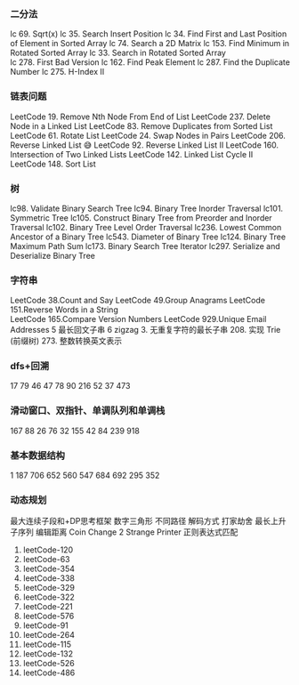 ### 二分法

lc 69. Sqrt(x)
lc 35. Search Insert Position
lc 34. Find First and Last Position of Element in Sorted Array
lc 74. Search a 2D Matrix
lc 153. Find Minimum in Rotated Sorted Array
lc 33. Search in Rotated Sorted Array   
lc 278. First Bad Version 
lc 162. Find Peak Element 
lc 287. Find the Duplicate Number 
lc 275. H-Index II 

### 链表问题

LeetCode 19. Remove Nth Node From End of List
LeetCode 237. Delete Node in a Linked List 
LeetCode 83. Remove Duplicates from Sorted List 
LeetCode 61. Rotate List 
LeetCode 24. Swap Nodes in Pairs 
LeetCode 206. Reverse Linked List 😅
LeetCode 92. Reverse Linked List II 
LeetCode 160. Intersection of Two Linked Lists 
LeetCode 142. Linked List Cycle II 
LeetCode 148. Sort List

### 树

lc98. Validate Binary Search Tree 
lc94. Binary Tree Inorder Traversal 
lc101. Symmetric Tree 
lc105. Construct Binary Tree from Preorder and Inorder Traversal 
lc102. Binary Tree Level Order Traversal 
lc236. Lowest Common Ancestor of a Binary Tree 
lc543. Diameter of Binary Tree 
lc124. Binary Tree Maximum Path Sum 
lc173. Binary Search Tree Iterator 
lc297. Serialize and Deserialize Binary Tree 

### 字符串

LeetCode 38.Count and Say 
LeetCode 49.Group Anagrams 
LeetCode 151.Reverse Words in a String  
LeetCode 165.Compare Version Numbers 
LeetCode 929.Unique Email Addresses 
5 最长回文子串 
6 zigzag 
3. 无重复字符的最长子串
208. 实现 Trie (前缀树) 
273. 整数转换英文表示 

### dfs+回溯

17
79
46
47
78
90
216
52
37
473

### 滑动窗口、双指针、单调队列和单调栈

167
88
26
76
32
155
42
84
239
918

### 基本数据结构

1
187
706
652
560
547
684
692
295
352

### 动态规划

最大连续子段和+DP思考框架
数字三角形
不同路径
解码方式
打家劫舍
最长上升子序列
编辑距离
Coin Change 2
Strange Printer 
正则表达式匹配

1. leetCode-120 
2. leetCode-63 
3. leetCode-354  
4. leetCode-338 
5. leetCode-329 
6. leetCode-322 
7. leetCode-221 
8. leetCode-576  
9. leetCode-91
10. leetCode-264 
11. leetCode-115 
12. leetCode-132 
13. leetCode-526  
14. leetCode-486  

